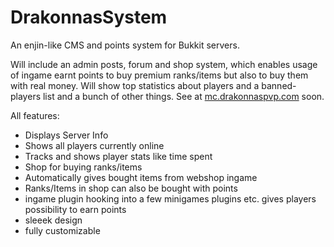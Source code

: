 DrakonnasSystem
===============

An enjin-like CMS and points system for Bukkit servers.



Will include an admin posts, forum and shop system, which enables usage of ingame earnt points to buy premium ranks/items but also to buy them with real money. Will show top statistics about players and a banned-players list and a bunch of other things. See at [mc.drakonnaspvp.com](http://mc.drakonnaspvp.com) soon.



All features:

* Displays Server Info
* Shows all players currently online
* Tracks and shows player stats like time spent
* Shop for buying ranks/items
* Automatically gives bought items from webshop ingame
* Ranks/Items in shop can also be bought with points
* ingame plugin hooking into a few minigames plugins etc. gives players possibility to earn points
* sleeek design
* fully customizable

